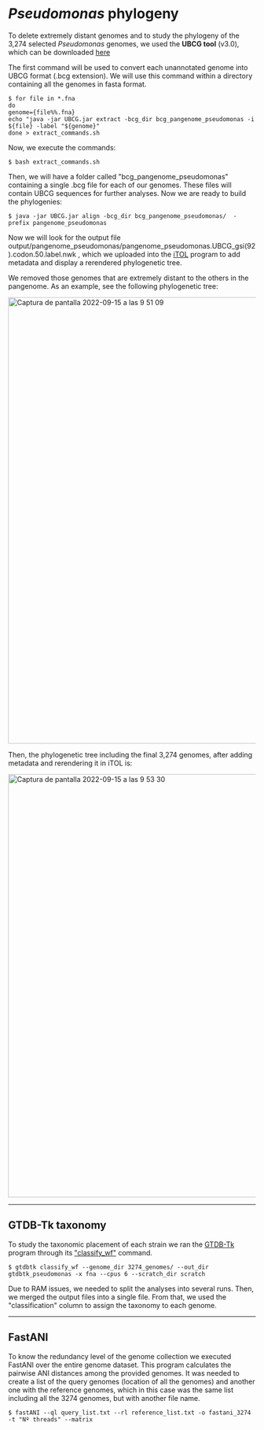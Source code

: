 # *Pseudomonas* phylogeny

To delete extremely distant genomes and to study the phylogeny of the 3,274 selected _Pseudomonas_ genomes, we used the **UBCG tool** (v3.0), which can be downloaded [here](https://www.ezbiocloud.net/tools/ubcg)

The first command will be used to convert each unannotated genome into UBCG format (.bcg extension). We will use this command within a directory containing all the genomes in fasta format.

~~~
$ for file in *.fna
do
genome={file%%.fna}
echo "java -jar UBCG.jar extract -bcg_dir bcg_pangenome_pseudomonas -i ${file} -label "${genome}"
done > extract_commands.sh
~~~

Now, we execute the commands:
~~~
$ bash extract_commands.sh
~~~
Then, we will have a folder called "bcg_pangenome_pseudomonas" containing a single .bcg file for each of our genomes. These files will contain UBCG sequences for further analyses. Now we are ready to build the phylogenies:

~~~
$ java -jar UBCG.jar align -bcg_dir bcg_pangenome_pseudomonas/  -prefix pangenome_pseudomonas
~~~

Now we will look for the output file output/pangenome_pseudomonas/pangenome_pseudomonas.UBCG_gsi(92).codon.50.label.nwk , which we uploaded into the [iTOL](https://itol.embl.de/) program  to add metadata and display a rerendered phylogenetic tree.

We removed those genomes that are extremely distant to the others in the pangenome. As an example, see the following phylogenetic tree:

<img width="908" alt="Captura de pantalla 2022-09-15 a las 9 51 09" src="https://user-images.githubusercontent.com/50806485/190347268-e0cf1769-7cda-4323-9a45-df3e52adc3ec.png">

Then, the phylogenetic tree including the final 3,274 genomes, after adding metadata and rerendering it in iTOL is:

<img width="861" alt="Captura de pantalla 2022-09-15 a las 9 53 30" src="https://user-images.githubusercontent.com/50806485/190347798-8aa74a07-da93-43af-8fec-1aa6ec83e3ec.png">


---
## GTDB-Tk taxonomy
To study the taxonomic placement of each strain we ran the [GTDB-Tk](https://ecogenomics.github.io/GTDBTk/announcements.html) program through its ["classify_wf"](https://ecogenomics.github.io/GTDBTk/commands/classify_wf.html) command. 

~~~
$ gtdbtk classify_wf --genome_dir 3274_genomes/ --out_dir gtdbtk_pseudomonas -x fna --cpus 6 --scratch_dir scratch
~~~

Due to RAM issues, we needed to split the analyses into several runs. Then, we merged the output files into a single file. From that, we used the "classification" column to assign the taxonomy to each genome.

---
## FastANI
To know the redundancy level of the genome collection we executed FastANI over the entire genome dataset. This program calculates the pairwise ANI distances among the provided genomes. It was needed to create a list of the query genomes (location of all the genomes) and another one with the reference genomes, which in this case was the same list including all the 3274 genomes, but with another file name.

~~~
$ fastANI --ql query_list.txt --rl reference_list.txt -o fastani_3274 -t "Nº threads" --matrix
~~~
